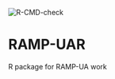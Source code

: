 ![R-CMD-check](https://github.com/Urban-Analytics/rampuaR/workflows/R-CMD-check/badge.svg)
# RAMP-UAR
R package for RAMP-UA work
